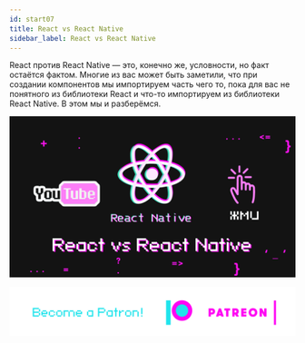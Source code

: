 ```yaml
---
id: start07
title: React vs React Native
sidebar_label: React vs React Native
---
```

React против React Native — это, конечно же, условности, но факт остаётся фактом. Многие из вас может быть заметили, что при создании компонентов мы импортируем часть чего то, пока для вас не понятного из библиотеки React и что-то импортируем из библиотеки React Native. В этом мы и разберёмся.

[![React vs React Native](/img/start/07.gif)](https://youtu.be/QdJGtUfkvfA)

[![Become a Patron!](/img/logo/patreon.png)](https://www.patreon.com/bePatron?u=31769291)
